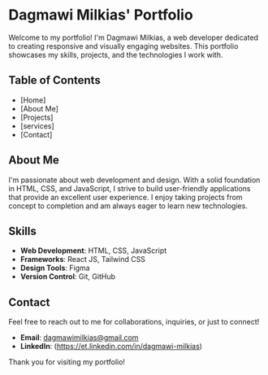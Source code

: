 # Dagmawi Milkias' Portfolio

Welcome to my portfolio! I'm Dagmawi Milkias, a web developer dedicated to creating responsive and visually engaging websites. This portfolio showcases my skills, projects, and the technologies I work with.

## Table of Contents
- [Home]
- [About Me]
- [Projects]
- [services]
- [Contact]

## About Me

I'm passionate about web development and design. With a solid foundation in HTML, CSS, and JavaScript, I strive to build user-friendly applications that provide an excellent user experience. I enjoy taking projects from concept to completion and am always eager to learn new technologies.

## Skills

- **Web Development**: HTML, CSS, JavaScript
- **Frameworks**: React JS, Tailwind CSS
- **Design Tools**: Figma
- **Version Control**: Git, GitHub


## Contact

Feel free to reach out to me for collaborations, inquiries, or just to connect!

- **Email**: [dagmawimilkias@gmail.com](mailto:dagmawimilkias@gmail.com)
- **LinkedIn**: (https://et.linkedin.com/in/dagmawi-milkias)

Thank you for visiting my portfolio!
